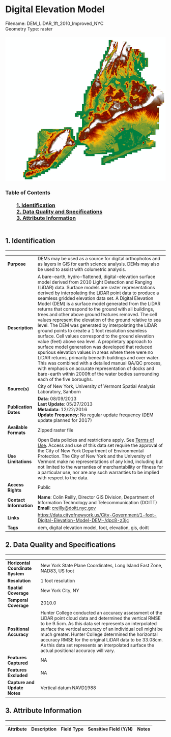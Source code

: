 # Digital Elevation Model
Filename: DEM_LiDAR_1ft_2010_Improved_NYC<br>Geometry Type: raster<br><br>![image](https://github.com/CityOfNewYork/nyc-geo-metadata/blob/master/Images/DEM.PNG)

### Table of Contents<br><br>&nbsp;&nbsp;&nbsp;&nbsp;&nbsp;&nbsp;&nbsp;&nbsp;&nbsp;[**1. Identification**](#1-identification)<br>&nbsp;&nbsp;&nbsp;&nbsp;&nbsp;&nbsp;&nbsp;&nbsp;&nbsp;[**2. Data Quality and Specifications**](#2-data-quality-and-specifications)<br>&nbsp;&nbsp;&nbsp;&nbsp;&nbsp;&nbsp;&nbsp;&nbsp;&nbsp;[**3. Attribute Information**](#3-attribute-information)<br><br>
## 1. Identification
---------------------------------------------
|     |     |
| --- | --- |
**Purpose** |DEMs may be used as a source for digital orthophotos and as layers in GIS for earth science analysis. DEMs may also be used to assist with columetric analysis. 
**Description** |A bare-earth, hydro-flattened, digital-elevation surface model derived from 2010 Light Detection and Ranging (LiDAR) data.   Surface models are raster representations derived by interpolating the LiDAR point data to produce a seamless gridded elevation data set.  A Digital Elevation Model  (DEM) is a surface model generated from the LiDAR returns that correspond to the ground with all buildings, trees and other above ground features removed.  The cell values represent the elevation of the ground relative to sea level.   The DEM was generated by interpolating the LiDAR ground points to create a 1 foot resolution seamless surface. Cell values correspond to the ground elevation value (feet) above sea level. A proprietary approach to surface model generation was developed that reduced spurious elevation values in areas where there were no LiDAR returns, primarily beneath buildings and over water. This was combined with a detailed manual QA/QC process, with emphasis on accurate representation of docks and bare-earth within 2000ft of the water bodies surrounding each of the five boroughs.
**Source(s)** |City of New York, University of Vermont Spatial Analysis Laboratory, Sanborn
**Publication Dates** |**Data**: 08/09/2013<br>**Last Update**: 05/27/2013<br>**Metadata**: 12/22/2016<br>**Update Frequency**: No regular update frequency (DEM update planned for 2017)
**Available Formats** |Zipped raster file 
**Use Limitations** |Open Data policies and restrictions apply. See [Terms of Use](http://www.nyc.gov/html/data/terms.html). Access and use of this data set require the approval of the City of New York Department of Environmental Protection. The City of New York and the University of Vermont make no representations of any kind, including but not limited to the warranties of merchantability or fitness for a particular use, nor are any such warranties to be implied with respect to the data.
**Access Rights** |Public
**Contact Information** |**Name**: Colin Reilly, Director GIS Division, Department of Information Technology and Telecommunication (DOITT)<br>**Email**: creilly@doitt.nyc.gov
**Links** |https://data.cityofnewyork.us/City-Government/1-foot-Digital-Elevation-Model-DEM-/dpc8-z3jc
**Tags** |dem, digital elevation model, foot, elevation, gis, doitt
## 2. Data Quality and Specifications
---------------------------------------------
|     |     |
| --- | --- |
**Horizontal Coordinate System** |New York State Plane Coordinates, Long Island East Zone, NAD83, US foot
**Resolution** |1 foot resolution
**Spatial Coverage** |New York City, NY
**Temporal Coverage** |2010.0
**Positional Accuracy** |Hunter College conducted an accuracy assessment of the LiDAR point cloud data and determined the vertical RMSE to be 9.5cm.  As this data set represents an interpolated surface the vertical accuracy of an individual cell might be much greater. Hunter College determined the horizontal accuracy RMSE for the original LiDAR data to be 33.08cm.  As this data set represents an interpolated surface the actual positional accuracy will vary.
**Features Captured** |NA
**Features Excluded** |NA
**Capture and Update Notes** |Vertical datum NAVD1988
## 3. Attribute Information
---------------------------------------------
| Attribute | Description | Field Type | Sensitive Field (Y/N) | Notes| 
|------------ | ------------- | -------- | ----------- | ----------|
